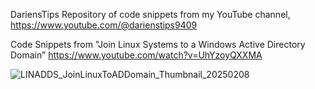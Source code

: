 DariensTips
Repository of code snippets from my YouTube channel, https://www.youtube.com/@darienstips9409

Code Snippets from "Join Linux Systems to a Windows Active Directory Domain”
https://www.youtube.com/watch?v=UhYzoyQXXMA

![LINADDS_JoinLinuxToADDomain_Thumbnail_20250208](https://github.com/user-attachments/assets/9eabc548-4204-4836-9530-92e2cded300f)
